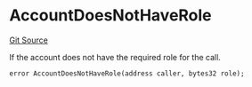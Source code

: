 # AccountDoesNotHaveRole
[Git Source](https://github.com/FloorDAO/floor-v2/blob/fce0c6edadd90eef36eb24d13cfb5b386eeb9d00/src/contracts/authorities/AuthorityControl.sol)

If the account does not have the required role for the call.


```solidity
error AccountDoesNotHaveRole(address caller, bytes32 role);
```

